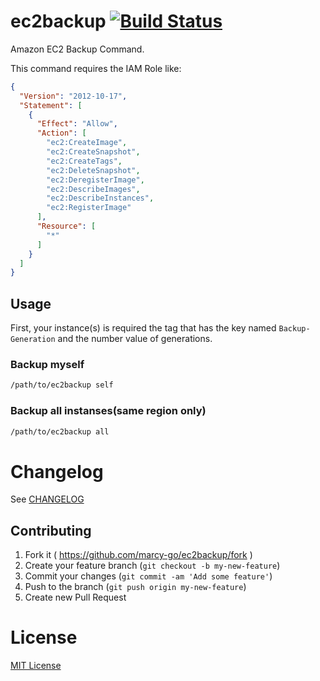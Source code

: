 # ec2backup [![Build Status](https://travis-ci.org/marcy-go/ec2backup.svg?branch=master)](https://travis-ci.org/marcy-go/ec2backup)

Amazon EC2 Backup Command.

This command requires the IAM Role like:

```json
{
  "Version": "2012-10-17",
  "Statement": [
    {
      "Effect": "Allow",
      "Action": [
        "ec2:CreateImage",
        "ec2:CreateSnapshot",
        "ec2:CreateTags",
        "ec2:DeleteSnapshot",
        "ec2:DeregisterImage",
        "ec2:DescribeImages",
        "ec2:DescribeInstances",
        "ec2:RegisterImage"
      ],
      "Resource": [
        "*"
      ]
    }
  ]
}
```

## Usage

First, your instance(s) is required the tag that has the key named `Backup-Generation` and the number value of generations.

### Backup myself
```sh
/path/to/ec2backup self
```

### Backup all instanses(same region only)
```sh
/path/to/ec2backup all
```

# Changelog

See [CHANGELOG](https://github.com/marcy-go/ec2backup/blob/master/CHANGELOG.md)

## Contributing

1. Fork it ( https://github.com/marcy-go/ec2backup/fork )
2. Create your feature branch (`git checkout -b my-new-feature`)
3. Commit your changes (`git commit -am 'Add some feature'`)
4. Push to the branch (`git push origin my-new-feature`)
5. Create new Pull Request

# License

[MIT License](https://github.com/marcy-go/ec2backup/blob/master/LICENSE.txt)
